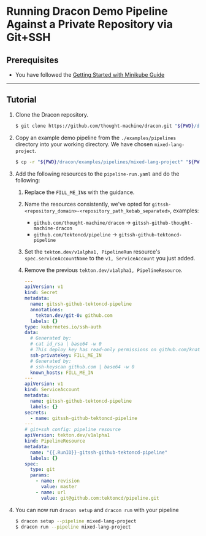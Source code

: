 # Running Dracon Demo Pipeline Against a Private Repository via Git+SSH

## Prerequisites

- You have followed the [Getting Started with Minikube Guide](/docs/getting-started/minikube.md)

---

## Tutorial

1. Clone the Dracon repository.

   ```bash
   $ git clone https://github.com/thought-machine/dracon.git "${PWD}/dracon"
   ```

2. Copy an example demo pipeline from the `./examples/pipelines` directory into your working directory. We have chosen `mixed-lang-project`.

   ```bash
   $ cp -r "${PWD}/dracon/examples/pipelines/mixed-lang-project" "${PWD}"
   ```

3. Add the following resources to the `pipeline-run.yaml` and do the following:

   1. Replace the `FILL_ME_IN`s with the guidance.
   2. Name the resources consistently, we've opted for `gitssh-<repository_domain>-<repository_path_kebab_separated>`, examples:
      - `github.com/thought-machine/dracon` -> `gitssh-github-thought-machine-dracon`
      - `github.com/tektoncd/pipeline` -> `gitssh-github-tektoncd-pipeline`
   3. Set the `tekton.dev/v1alpha1, PipelineRun` resource's `spec.serviceAccountName` to the `v1, ServiceAccount` you just added.
   4. Remove the previous `tekton.dev/v1alpha1, PipelineResource`.

      ```yaml
      ---
      apiVersion: v1
      kind: Secret
      metadata:
        name: gitssh-github-tektoncd-pipeline
        annotations:
          tekton.dev/git-0: github.com
        labels: {}
      type: kubernetes.io/ssh-auth
      data:
        # Generated by:
        # cat id_rsa | base64 -w 0
        # This deploy key has read-only permissions on github.com/knative/build
        ssh-privatekey: FILL_ME_IN
        # Generated by:
        # ssh-keyscan github.com | base64 -w 0
        known_hosts: FILL_ME_IN
      ---
      apiVersion: v1
      kind: ServiceAccount
      metadata:
        name: gitssh-github-tektoncd-pipeline
        labels: {}
      secrets:
        - name: gitssh-github-tektoncd-pipeline
      ---
      # git+ssh config: pipeline resource
      apiVersion: tekton.dev/v1alpha1
      kind: PipelineResource
      metadata:
        name: "{{.RunID}}-gitssh-github-tektoncd-pipeline"
        labels: {}
      spec:
        type: git
        params:
          - name: revision
            value: master
          - name: url
            value: git@github.com:tektoncd/pipeline.git
      ```

4. You can now run `dracon setup` and `dracon run` with your pipeline

   ```bash
   $ dracon setup --pipeline mixed-lang-project
   $ dracon run --pipeline mixed-lang-project
   ```
